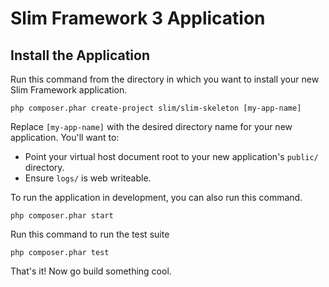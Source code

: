 # Slim Framework 3 Application

## Install the Application

Run this command from the directory in which you want to install your new Slim Framework application.

    php composer.phar create-project slim/slim-skeleton [my-app-name]

Replace `[my-app-name]` with the desired directory name for your new application. You'll want to:

* Point your virtual host document root to your new application's `public/` directory.
* Ensure `logs/` is web writeable.

To run the application in development, you can also run this command. 

	php composer.phar start

Run this command to run the test suite

	php composer.phar test

That's it! Now go build something cool.
